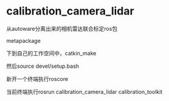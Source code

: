 # calibration_camera_lidar
从autoware分离出来的相机雷达联合标定ros包

metapackage

下到自己的工作空间中，catkin_make

然后source devel/setup.bash

新开一个终端执行roscore

当前终端执行rosrun calibration_camera_lidar calibration_toolkit


